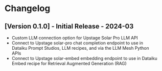 # Changelog

## [Version 0.1.0] - Initial Release - 2024-03

* Custom LLM connection option for Upstage Solar Pro LLM API
* Connect to Upstage solar-pro chat completion endpoint to use in Dataiku Prompt Studios, LLM recipes, and via the LLM Mesh Python APIs
* Connect to Upstage solar-embed embedding endpoint to use in Dataiku Embed recipe for Retrieval Augmented Generation (RAG) 